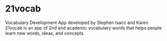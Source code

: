 # 21vocab
Vocabulary Development App
developed by Stephen Isacc and Karen
21vocab is an app of 2nd and academic vocabulary words that helps people learn new words, ideas, and concepts.
